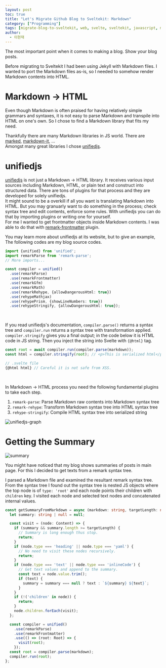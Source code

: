 ```yaml
---
layout: post
toc: true
title: "Let's Migrate Github Blog to Sveltekit: Markdown"
category: ["Programming"]
tags: [migrate-blog-to-sveltekit, web, svelte, sveltekit, javascript, markdown]
author:
  - 이현재
---
```


The most important point when it comes to making a blog. Show your blog posts.

Before migrating to Sveltekit I had been using Jekyll with Markdown files.
I wanted to port the Markdown files as-is, so I needed to somehow render
Markdown contents into HTML.

# Markdown → HTML
Even though Markdown is often praised for having relatively simple grammars
and syntaxes, it is not easy to parse Markdown and transpile into HTML on one's own.
So I chose to find a Markdown library that fits my need.

Thankfully there are many Markdown libraries in JS world.
There are [marked][marked], [markdown-it][markdown-it], ...<br>
Amongst many great libraries I chose [unifiedjs][unifiedjs].

# unifiedjs

[unifiedjs][unifiedjs] is not just a Markdown → HTML library.
It receives various input sources including Markdown, HTML, or plain text
and construct into structured data. There are tons of plugins for that process
and they are developed for solely unifiedjs.<br>
It might sound to be a overkill if all you want is translating Markdown into HTML.
But you may granuarly want to do something in the process;
check syntax tree and edit contents, enforce some rules.
With unifiedjs you can do that by importing plugins or writing one for yourself.<br>
For me I wanted to get frontmatter objects inside Markdown contents.
I was able to do that with [remark-frontmatter][remark-frontmatter] plugin.

You may learn more about unifiedjs at its website, but to give an example,
The following codes are my blog source codes.


```ts
import {unified} from 'unified';
import remarkParse from 'remark-parse';
// More imports...

const compiler = unified()
  .use(remarkParse)
  .use(remarkFrontmatter)
  .use(remarkGfm)
  .use(remarkMath)
  .use(remarkRehype, {allowDangerousHtml: true})
  .use(rehypeMathjax)
  .use(rehypePrism, {showLineNumbers: true})
  .use(rehypeStringify, {allowDangerousHtml: true});
```

<br>

If you read unifiedjs's documentation, `compiler.parse()` returns a syntax tree
and `compiler.run` returns a syntax tree with transformation applied.
`compiler.stringify` gives you a final output; in the code below it is HTML code in JS string.
Then you inject the string into Svelte with `{@html}` tag.
```ts
const root = await compiler.run(compiler.parse(markdown));
const html = compiler.stringify(root); // <p>This is serialized html</p> ...

// .svelte file
{@html html} // Careful it is not safe from XSS.
```

<br>

In Markdown → HTML process you need the following fundamental plugins to take each step.
1. `remark-parse`: Parse Markdown raw contents into Markdown syntax tree
2. `remark-rehype`: Transform Markdown syntax tree into HTML syntax tree
3. `rehype-stringify`: Compile HTML syntax tree into serialized string

![unifiedjs-graph](/img/2024-10-24-en-migrate-blog-to-sveltekit-markdown/unifiedjs-graph.png)

# Getting the Summary
![summary](/img/2024-10-24-en-migrate-blog-to-sveltekit-markdown/summary.png)

You might have noticed that my blog shows summaries of posts in main page.
For this I decided to get texts from a remark syntax tree.

I parsed a Markdown file and examined the resultant remark syntax tree.
From the syntax tree I found out the syntax tree is nested JS objects where
the top node is of `type: 'root'` and each node points their children with `children` key.
I visited each node and selected text nodes and concatenated internal values.

```ts
const getSummaryFromMarkdown = async (markdown: string, targetLength: number) => {
  let summary: string | null = null;

  const visit = (node: Content) => {
    if (summary && summary.length >= targetLength) {
      // Summary is long enough thus stop.
      return;
    }
    if (node.type === 'heading' || node.type === 'yaml') {
      // No need to visit these nodes recursively.
      return;
    }
    if (node.type === 'text' || node.type === 'inlineCode') {
      // Get text values and append to the summary.
      const text = node.value.trim();
      if (text) {
        summary = summary === null ? text : `${summary} ${text}`;
      }
    }
    if (!('children' in node)) {
      return;
    }
    node.children.forEach(visit);
  };

  const compiler = unified()
    .use(remarkParse)
    .use(remarkFrontmatter)
    .use(() => (root: Root) => {
      visit(root);
    });
  const root = compiler.parse(markdown);
  compiler.run(root);
};
```

[marked]: https://marked.js.org/
[markdown-it]: https://www.npmjs.com/package/markdown-it
[unifiedjs]: https://unifiedjs.com/
[remark-frontmatter]: https://github.com/remarkjs/remark-frontmatter
